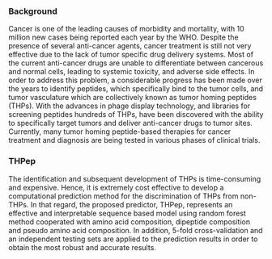 ### Background
Cancer is one of the leading causes of morbidity and mortality, with 10 million new cases being reported each year by the WHO. Despite the presence of several anti-cancer agents, cancer treatment is still not very effective due to the lack of tumor specific drug delivery systems. Most of the current anti-cancer drugs are unable to differentiate between cancerous and normal cells, leading to systemic toxicity, and adverse side effects. In order to address this problem, a considerable progress has been made over the years to identify peptides, which specifically bind to the tumor cells, and tumor vasculature which are collectively known as tumor homing peptides (THPs). With the advances in phage display technology, and libraries for screening peptides hundreds of THPs, have been discovered with the ability to specifically target tumors and deliver anti-cancer drugs to tumor sites. Currently, many tumor homing peptide-based therapies for cancer treatment and diagnosis are being tested in various phases of clinical trials. 

### THPep
The identification and subsequent development of THPs is time-consuming and expensive. Hence, it is extremely cost effective to develop a computational prediction method for the discrimination of THPs from non-THPs. In that regard, the proposed predictor, THPep, represents an effective and interpretable sequence based model using random forest method cooperated with amino acid composition, dipeptide composition and pseudo amino acid composition. In addition, 5-fold cross-validation and an independent testing sets are applied to the prediction results in order to obtain the most robust and accurate results.
